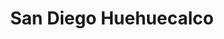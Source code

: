 ---
title: San Diego Huehuecalco
url: /san-diego-huehuecalco/
latitude: 19.094
longitude: -98.764
---